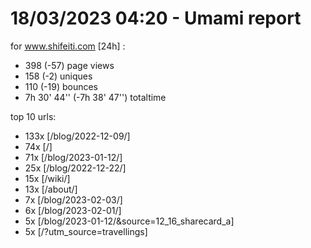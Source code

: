 # 18/03/2023 04:20 - Umami report
for www.shifeiti.com [24h] :

 - 398 (-57) page views
 - 158 (-2) uniques
 - 110 (-19) bounces
 - 7h 30' 44'' (-7h 38' 47'') totaltime


top 10 urls:
 - 133x [/blog/2022-12-09/]
 - 74x [/]
 - 71x [/blog/2023-01-12/]
 - 25x [/blog/2022-12-22/]
 - 15x [/wiki/]
 - 13x [/about/]
 - 7x [/blog/2023-02-03/]
 - 6x [/blog/2023-02-01/]
 - 5x [/blog/2023-01-12/&source=12_16_sharecard_a]
 - 5x [/?utm_source=travellings]


